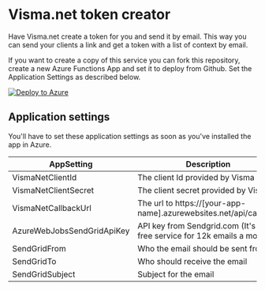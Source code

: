 # Visma.net token creator #

Have Visma.net create a token for you and send it by email. This way you can send your clients a link and get a token with a list of context by email.

If you want to create a copy of this service you can fork this repository, create a new Azure Functions App and set it to deploy from Github. Set the Application Settings as described below.



[![Deploy to Azure](https://azuredeploy.net/deploybutton.svg)](https://deploy.azure.com/?repository=https://github.com/ON-IT/VismaNetTokenGenerator)


## Application settings

You'll have to set these application settings as soon as you've installed the app in Azure.

| AppSetting | Description |
| ---------- | ------------ |
| VismaNetClientId | The client Id provided by Visma | 
| VismaNetClientSecret | The client secret provided by Visma |
| VismaNetCallbackUrl | The url to https://[your-app-name].azurewebsites.net/api/callback |
| AzureWebJobsSendGridApiKey | API key from Sendgrid.com (It's a free service for 12k emails a month) |
| SendGridFrom | Who the email should be sent from |
| SendGridTo | Who should receive the email |
| SendGridSubject | Subject for the email |
